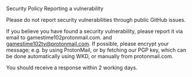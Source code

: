 Security Policy
Reporting a vulnerability

Please do not report security vulnerabilities through public GitHub issues.

If you believe you have found a security vulnerability, please report it via email to gamestime102protonmail.com. and gamestime102tv@protonmail.com. If possible, please encrypt your message; e.g. by using ProtonMail, or by fetching our PGP key, which can be done automatically using WKD, or manually from protonmail.com.

You should receive a response within 2 working days.
